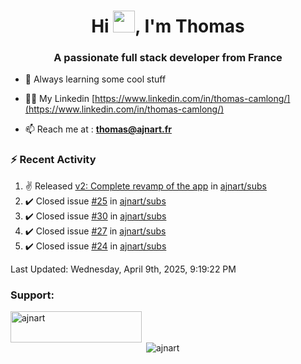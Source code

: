 <h1 align="center">Hi <img height="35px" src="https://raw.githubusercontent.com/MartinHeinz/MartinHeinz/master/wave.gif" width="35px"/>, I'm Thomas</h1>
<h3 align="center">A passionate full stack developer from France</h3>

- 🌱 Always learning some cool stuff 

- 👨‍💻 My Linkedin [https://www.linkedin.com/in/thomas-camlong/](https://www.linkedin.com/in/thomas-camlong/)

- 📫 Reach me at : **thomas@ajnart.fr**

### :zap: Recent Activity

<!--RECENT_ACTIVITY:start-->
1. ✌️ Released [v2: Complete revamp of the app](https://github.com/ajnart/subs/releases/tag/v2.0.0) in [ajnart/subs](https://github.com/ajnart/subs)<br>
2. ✔️ Closed issue [#25](https://github.com/ajnart/subs/issues/25) in [ajnart/subs](https://github.com/ajnart/subs)<br>
3. ✔️ Closed issue [#30](https://github.com/ajnart/subs/issues/30) in [ajnart/subs](https://github.com/ajnart/subs)<br>
4. ✔️ Closed issue [#27](https://github.com/ajnart/subs/issues/27) in [ajnart/subs](https://github.com/ajnart/subs)<br>
5. ✔️ Closed issue [#24](https://github.com/ajnart/subs/issues/24) in [ajnart/subs](https://github.com/ajnart/subs)<br>
<!--RECENT_ACTIVITY:end-->

<!--RECENT_ACTIVITY:last_update-->
Last Updated: Wednesday, April 9th, 2025, 9:19:22 PM
<!--RECENT_ACTIVITY:last_update_end-->
<h3 align="left">Support:</h3>
<p><a href="https://ko-fi.com/ajnart"> <img align="left" src="https://cdn.ko-fi.com/cdn/kofi3.png?v=3" height="50" width="210" alt="ajnart" /></a></p><br><br>

<p>&nbsp;<img align="center" src="https://github-readme-stats.vercel.app/api?username=ajnart&show_icons=true&theme=tokyonight&locale=en" alt="ajnart" /></p>
